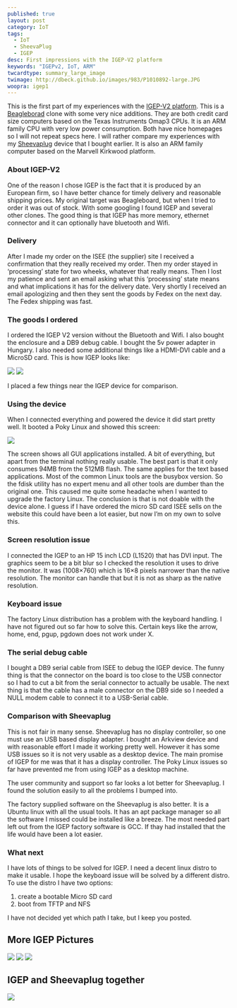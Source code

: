 ```yaml
---
published: true
layout: post
category: IoT
tags: 
  - IoT
  - SheevaPlug
  - IGEP
desc: First impressions with the IGEP-V2 platform
keywords: "IGEPv2, IoT, ARM"
twcardtype: summary_large_image 
twimage: http://dbeck.github.io/images/983/P1010892-large.JPG 
woopra: igep1
---
```


This is the first part of my experiences with the [IGEP-V2 platform](http://www.igep-platform.com/). This is a [Beagleborad](http://beagleboard.org/) clone with some very nice additions. They are both credit card size computers based on the Texas Instruments Omap3 CPUs. It is an ARM family CPU with very low power consumption. Both have nice homepages so I will not repeat specs here. I will rather compare my experiences with my [Sheevaplug](http://www.newit.co.uk/) device that I bought earlier. It is also an ARM family computer based on the Marvell Kirkwood platform.

### About IGEP-V2

One of the reason I chose IGEP is the fact that it is produced by an European firm, so I have better chance for timely delivery and reasonable shipping prices. My original target was Beagleboard, but when I tried to order it was out of stock. With some googling I found IGEP and several other clones. The good thing is that IGEP has more memory, ethernet connector and it can optionally have bluetooth and Wifi.

### Delivery

After I made my order on the ISEE (the supplier) site I received a confirmation that they really received my order. Then my order stayed in ‘processing’ state for two wheeks, whatever that really means. Then I lost my patience and sent an email asking what this ‘processing’ state means and what implications it has for the delivery date. Very shortly I received an email apologizing and then they sent the goods by Fedex on the next day. The Fedex shipping was fast.

### The goods I ordered

I ordered the IGEP V2 version without the Bluetooth and Wifi. I also bought the enclosure and a DB9 debug cable. I bought the 5v power adapter in Hungary. I also needed some additional things like a HDMI-DVI cable and a MicroSD card. This is how IGEP looks like:

![](/images/977/P1010891-large.JPG)
![](/images/1001/P1010898-large.JPG)

I placed a few things near the IGEP device for comparison.

### Using the device

When I connected everything and powered the device it did start pretty well. It booted a Poky Linux and showed this screen:

![](/images/1007/P1010906-large.JPG)

The screen shows all GUI applications installed. A bit of everything, but apart from the terminal nothing really usable. The best part is that it only consumes 94MB from the 512MB flash. The same applies for the text based applications. Most of the common Linux tools are the busybox version. So the fdisk utility has no expert menu and all other tools are dumber than the original one. This caused me quite some headache when I wanted to upgrade the factory Linux. The conclusion is that is not doable with the device alone. I guess if I have ordered the micro SD card ISEE sells on the website this could have been a lot easier, but now I’m on my own to solve this.

### Screen resolution issue

I connected the IGEP to an HP 15 inch LCD (L1520) that has DVI input. The graphics seem to be a bit blur so I checked the resolution it uses to drive the monitor. It was (1008×760) which is 16×8 pixels narrower than the native resolution. The monitor can handle that but it is not as sharp as the native resolution.

### Keyboard issue

The factory Linux distribution has a problem with the keyboard handling. I have not figured out so far how to solve this. Certain keys like the arrow, home, end, pgup, pgdown does not work under X.

### The serial debug cable

I bought a DB9 serial cable from ISEE to debug the IGEP device. The funny thing is that the connector on the board is too close to the USB connector so I had to cut a bit from the serial connector to actually be usable. The next thing is that the cable has a male connector on the DB9 side so I needed a NULL modem cable to connect it to a USB-Serial cable.

### Comparison with Sheevaplug

This is not fair in many sense. Sheevaplug has no display controller, so one must use an USB based display adapter. I bought an Arkview device and with reasonable effort I made it working pretty well. However it has some USB issues so it is not very usable as a desktop device. The main promise of IGEP for me was that it has a display controller. The Poky Linux issues so far have prevented me from using IGEP as a desktop machine.

The user community and support so far looks a lot better for Sheevaplug. I found the solution easily to all the problems I bumped into.

The factory supplied software on the Sheevaplug is also better. It is a Ubuntu linux with all the usual tools. It has an apt package manager so all the software I missed could be installed like a breeze. The most needed part left out from the IGEP factory software is GCC. If thay had installed that the life would have been a lot easier.

### What next

I have lots of things to be solved for IGEP. I need a decent linux distro to make it usable. I hope the keyboard issue will be solved by a different distro. To use the distro I have two options:

1. create a bootable Micro SD card
2. boot from TFTP and NFS

I have not decided yet which path I take, but I keep you posted.

## More IGEP Pictures

![](/images/983/P1010892-large.JPG)
![](/images/989/P1010895-large.JPG)
![](/images/995/P1010896-large.JPG)

## IGEP and Sheevaplug together

![](/images/1013/P1010908-large.JPG)


